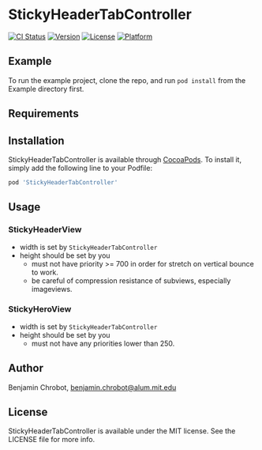 # StickyHeaderTabController

[![CI Status](http://img.shields.io/travis/bchrobot/StickyHeaderTabController.svg?style=flat)](https://travis-ci.org/bchrobot/StickyHeaderTabController)
[![Version](https://img.shields.io/cocoapods/v/StickyHeaderTabController.svg?style=flat)](http://cocoapods.org/pods/StickyHeaderTabController)
[![License](https://img.shields.io/cocoapods/l/StickyHeaderTabController.svg?style=flat)](http://cocoapods.org/pods/StickyHeaderTabController)
[![Platform](https://img.shields.io/cocoapods/p/StickyHeaderTabController.svg?style=flat)](http://cocoapods.org/pods/StickyHeaderTabController)

## Example

To run the example project, clone the repo, and run `pod install` from the Example directory first.

## Requirements

## Installation

StickyHeaderTabController is available through [CocoaPods](http://cocoapods.org). To install
it, simply add the following line to your Podfile:

```ruby
pod 'StickyHeaderTabController'
```

## Usage

### StickyHeaderView
- width is set by `StickyHeaderTabController`
- height should be set by you
    - must not have priority >= 700 in order for stretch on vertical bounce to work.
    - be careful of compression resistance of subviews, especially imageviews.

### StickyHeroView
- width is set by `StickyHeaderTabController`
- height should be set by you
    - must not have any priorities lower than 250.

## Author

Benjamin Chrobot, benjamin.chrobot@alum.mit.edu

## License

StickyHeaderTabController is available under the MIT license. See the LICENSE file for more info.

